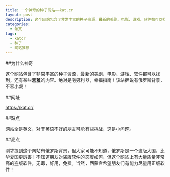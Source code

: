```yaml
---
title: 一个神奇的种子网站——kat.cr
layout: post
description: 这个网站包含了非常丰富的种子资源，最新的美剧、电影、游戏、软件都可以找到，还有某些羞羞的内容。绝对是宅男利器，幸福指南！该站据说有俄罗斯背景，不容小觑！
categories:
  - 杂文
tags: 
  - katcr
  - 种子
  - 网站推荐
---
```


##为什么神奇

这个网站包含了非常丰富的种子资源，最新的美剧、电影、游戏、软件都可以找到，还有某些**羞羞**的内容。绝对是宅男利器，幸福指南！该站据说有俄罗斯背景，不容小觑！

##网址

https://kat.cr/

##缺点

网站全是英文，对于英语不好的朋友可能有些挑战，这是小问题。

##亮点

刚才提到这个网站有俄罗斯背景，但大家可能不知道，俄罗斯是一个盗版大国，比华夏国更厉害！不知道朋友对盗版软件的态度如何，但这个网站上有大量质量非常高的盗版软件，无毒，好用，免费。当然，西蒙宫希望朋友们有能力尽量用正版软件！